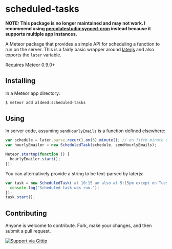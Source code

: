 scheduled-tasks
=========================

**NOTE: This package is no longer maintained and may not work. I recommend using [percolatestudio:synced-cron](https://github.com/percolatestudio/meteor-synced-cron) instead because it supports multiple app instances.**

A Meteor package that provides a simple API for scheduling a function to run on the server. This is a fairly basic wrapper around [laterjs](http://bunkat.github.io/later/) and also exports the `later` variable.

Requires Meteor 0.9.0+

## Installing

In a Meteor app directory:

```bash
$ meteor add aldeed:scheduled-tasks
```

## Using

In server code, assuming `sendHourlyEmails` is a function defined elsewhere:

```js
var schedule = later.parse.recur().on(5).minute(); // on fifth minute of every hour, every day
var hourlyEmailer = new ScheduledTask(schedule, sendHourlyEmails);

Meteor.startup(function () {
  hourlyEmailer.start();
});
```

You can alternatively provide a string to be text-parsed by laterjs:

```js
var task = new ScheduledTask('at 10:15 am also at 5:15pm except on Tuesday', function () {
  console.log("Scheduled task was run.");
});
task.start();
```

## Contributing

Anyone is welcome to contribute. Fork, make your changes, and then submit a pull request.

[![Support via Gittip](https://rawgithub.com/twolfson/gittip-badge/0.2.0/dist/gittip.png)](https://www.gittip.com/aldeed/)
